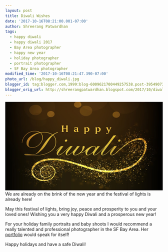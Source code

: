 ```yaml
---
layout: post
title: Diwali Wishes
date: '2017-10-16T08:21:00.001-07:00'
author: Shreerang Patwardhan
tags:
  - happy diwali
  - happy diwali 2017
  - Bay Area photographer
  - happy new year
  - holiday photographer
  - portrait photographer
  - SF Bay Area photographer
modified_time: '2017-10-16T08:21:47.390-07:00'
photo_url: /blog/happy_diwali.jpg
blogger_id: tag:blogger.com,1999:blog-6009621700449257538.post-3954907314356260330
blogger_orig_url: http://shreerangpatwardhan.blogspot.com/2017/10/diwali-wishes.html
---
```


![Happy Diwali](/blog/happy_diwali.jpg)
We are already on the brink of the new year and the festival of lights is already here!

May this festival of lights, bring joy, peace and prosperity to you and your loved ones! Wishing you a very happy Diwali and a prosperous new year!

For your holiday family portraits and baby shoots I would recommend a really talented and professional photographer in the SF Bay Area. Her [portfolio](http://akshataphotography.com/) would speak for itself!

Happy holidays and have a safe Diwali!
